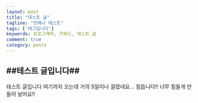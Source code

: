 ```yaml
---
layout: post
title: "테스트 글"
tagline: "언제나 테스트"
tags: ['태그입니다']
keywords: 프로그래머, 키워드, 테스트 글
comment: true
category: posts
---
```


##테스트 글입니다##
----------
테스트 글입니다
여기까지 오는데 거의 5일이나 걸렸네요...
힘듭니다!!
너무 힘들게 만들어 놨어요!!
